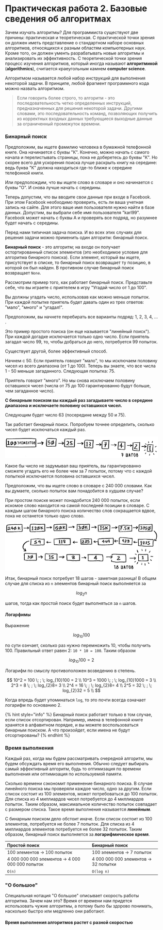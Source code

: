 # Практическая работа 2. Базовые сведения об алгоритмах

Зачем изучать алгоритмы? Для программиста существуют две причины: практическая и теоретическая. С практической точки зрения он должен иметь представление о стандартном наборе основных алгоритмов, относящихся к разным областям компьютерных наук. Кроме того, он должен ументь разрабатывать новые алгоритмы и анализировать их эффективность. С теоретической точки зрения процесс изучения алгоритмов, который иногда называют **алгоритмикой** \(**algorithmics**\), считается краеугольным камнем **computer science**. 

Алгоритмом называется любой набор инструкций для выполнения некоторой задачи. В принципе, любой фрагмент программного кода можно назвать алгоритмом.

> Если говорить более строго, то алгоритм - это последовательность четко определенных инструкций, предназначенных для решения некоторой задачи. Другими словами, это последовательность команд, позволяющих получить из корректных входных данных требующиеся выходные данные за ограниченный промежуток времени.

### Бинарный поиск

Предположим, вы ищете фамилию человека в бумажной телефонной книге. Она начинается с буквы "К". Конечно, можно начать с самого начала и перелистывать страницы, пока не доберетесь до буквы "К". Но скорее всего для ускорения поиска лучше раскрыть книгу на середине: ведь буква "К" должна находиться где-то ближе к середине телефонной книги.

Или предполождим, что вы ищете слово в словаре и оно начинается с буквы "О". И снова лучше начать с середины.

Теперь допустим, что вы вводите свои данные при входе в Facebook. При этом Facebook необходимо проверить, есть ли ваша учетная запись на сайте. Для этого ваше имя пользователя нужно найти в базе данных. Допустим, вы выбрали себе имя пользователя "karl99". Facebook может начать с буквы A и проверять все подряд, но разумнее будет начать с середины.

Перед нами типичная задача поиска. И во всех этих случаях для решения задачи можно применить один алгоритм: бинарный поиск.

**Бинарный поиск** - это алгоритм; на входе он получает остортированный список элементов \(это необходимое условие для алгоритма бинарного поиска\). Если элемент, который вы ищете, присутствует в списке, то бинарный поиск возвращает ту позицию, в которой он был найден. В противном случае бинарный поиск возвращает `None`.

Рассмотрим пример того, как работает бинарный поиск. Представьте себе, что вы играете с приятелем в игру "Угадай число от 1 до 100".

Вы должны угадать число, использовав как можно меньше попыток. При каждой попытке приятель будет давать один из трех ответов: "мало", "много" и "угадал!".

Предположим, вы начнете перебирать все варианты подряд: 1, 2, 3, 4, ... .

Это пример простого поиска \(он еще называется "линейный поиск"\). При каждой догадке исключается только одно число. Если приятель загадал число 99, то, чтобы добраться до него, потребуется 99 попыток.

Существует другой, более эффективный способ. 

Начнем с 50. Если приятель говорит "мало", то мы исключаем половину чисел из всего диапазона \(от 1 до 100\). Теперь вы знаете, что все числа 1 - 50 меньше загаданного. Следующая попытка: 75.

Приятель говорит "много". Но мы снова исключаем половину оставшихся чисел \(числа от 75 до 100 гарантированно будут больше, чем загаданное число\).

**С бинарным поиском вы каждый раз загадываете число в середине диапазона и исключаете половину оставшихся чисел.**

Следующим будет число 63 \(посередине между 50 и 75\).

Так работает бинарный поиск. Попробуем точнее определить, сколько чисел будет исключаться каждый раз.

![](../../.gitbook/assets/image%20%2844%29.png)

Какое бы число не задумывал ваш приятель, вы гарантированно сможете угадать его не более чем за 7 попыток, потому что с каждой попыткой исключается половина оставшихся чисел.

Предположим, что вы ищете слово в словаре с 240 000 словами. Как вы думаете, сколько попыток вам понадобится в худшем случае?

При простом поиске может понадобится 240 000 попыток, если искомое слово находится на самой последней позиции в словаре. С каждым шагом бинарного поиска количество слов сокращается вдвое, пока не останется только одно слово.

![](../../.gitbook/assets/image%20%2843%29.png)

Итак, бинарный поиск потребует 18 шагов - заметная разница! В общем случае для списка из `n` элементов бинарный поиск выполняется за

$$
log_2n
$$

шагов, тогда как простой поиск будет выполняться за `n` шагов.

#### Логарфимы

Выражение 

$$
log_{10}  100
$$

по сути ознчает, сколько раз нужно перемножить 10, чтобы получить 100. Правильный ответ равен 2: `10 * 10 = 100`. Таким образом

$$
log_{10}  100 =  2
$$

Логарифм по смыслу противоположен возведению в степень.

$$
10^2 = 100 \; ; \; log_{10}100 = 2 \\
10^3 = 1000 \; ; \; log_{10}1000 = 3 \\
2^3 = 8 \; ; \; log_{2}8= 3 \\
2^4 = 16 \; ; \; log_{2}8= 4 \\
2^5 = 32 \; ; \; log_{2}32 = 5 \\
$$

Когда впредь будет упоминаться `log`, то это почти всегда означает логарифм по основанию 2.

{% hint style="info" %}
Бинарный поиск работает только в том случае, если список отсортирован. Например, имена в телефонной книге хранятся в алфавитном порядке, и вы можете воспользоваться бинарным поиском. А что произойдет, если имена не будут отсортированы?
{% endhint %}

### Время выполнения

Каждый раз, когда мы будем рассматривать очередной алгоритм, мы будем обсуждать время его выполнения. Обычно следует выбирать самый эффективный алгоритм, будь то оптимизация по времени выполнения или оптимизация по используемой памяти.

Сколько времени сэкономит применение бинарного поиска. В случае линейного поиска мы проверяли каждое число, одно за другим. Если список состоит из 100 элементов, может потребоваться до 100 попыток. Для списка из 4 миллиардов чисел потребуется до 4 миллиардов попыток. Таким образом, максимальное количество попыток совпадает с размером списка. Такое время выполнения называется **линейным**.

С бинарным поиском дело обстоит иначе. Если список состоит из 100 элементов, потребуется не более 7 попыток. Для списка из 4 миллиардов элементов потребуется не более 32 попыток. Таким образом, бинарный поиск выполняется за **логарифмическое время**.

| Простой поиск | Бинарный поиск |
| :--- | :--- |
| 100 элементов -&gt; 100 попыток | 100 элементов -&gt; 7 попыток |
| 4 000 000 000 элементов -&gt; 4 000 000 000 попыток | 4 000 000 000 элементов -&gt; 32 попытки |
| `O(n)` | `O(log n)` |

### "О большое"

Специальная нотация "O большое" описывает скорость работы алгоритма. Зачем нам это? Время от времени нам придется использовать чужие алгоритмы, а потому было бы здорово понимать, насколько быстро или медленно они работают.

#### Время выполнения алгоритмов растет с разной скоростью



